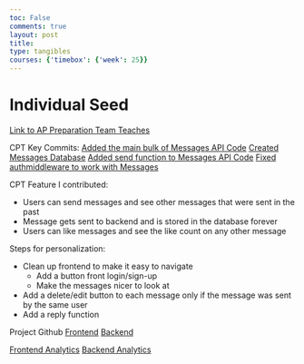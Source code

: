 ```yaml
---
toc: False
comments: true
layout: post 
title: 
type: tangibles
courses: {'timebox': {'week': 25}}
---
```

# Individual Seed
[Link to AP Preparation Team Teaches](https://github.com/nighthawkcoders/teacher_portfolio/issues/92#issuecomment-1887582267)

CPT Key Commits:
[Added the main bulk of Messages API Code](https://github.com/SAAK-APCSP/Bluejay-Backend/commit/b44f79b8036b65a8854bebe401a214177529bb5a)
[Created Messages Database](https://github.com/SAAK-APCSP/Bluejay-Backend/commit/fab095578ea0b3cd384bbde56d3817515899b0b3)
[Added send function to Messages API Code](https://github.com/SAAK-APCSP/Bluejay-Backend/commit/7baccb5dca19102cb158a3179ddd94949bc2bde7)
[Fixed authmiddleware to work with Messages](https://github.com/SAAK-APCSP/Bluejay-Backend/commit/05a6f578a119aa080dd64f2c4544745a25bd9517)

CPT Feature I contributed:
- Users can send messages and see other messages that were sent in the past
- Message gets sent to backend and is stored in the database forever
- Users can like messages and see the like count on any other message

Steps for personalization:
- Clean up frontend to make it easy to navigate
  - Add a button front login/sign-up
  - Make the messages nicer to look at
- Add a delete/edit button to each message only if the message was sent by the same user
- Add a reply function

Project Github
[Frontend](https://github.com/SAAK-APCSP/Bluejay-Frontend)
[Backend](https://github.com/SAAK-APCSP/Bluejay-Backend)

[Frontend Analytics](https://github.com/SAAK-APCSP/Bluejay-Frontend/graphs/contributors)
[Backend Analytics](https://github.com/SAAK-APCSP/Bluejay-Backend/graphs/contributors)
